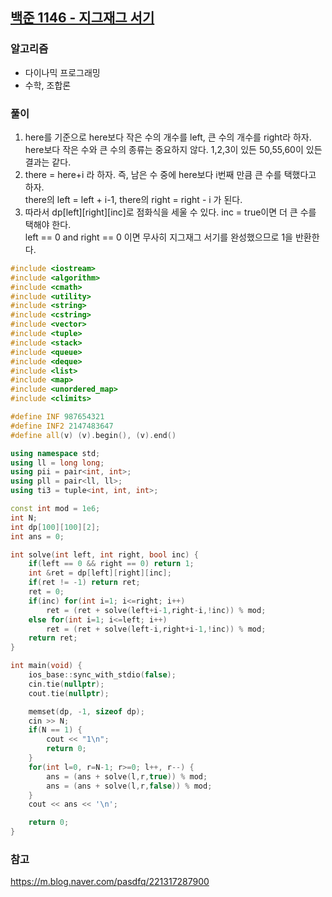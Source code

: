 ## [백준 1146 - 지그재그 서기](https://www.acmicpc.net/problem/1146)

### 알고리즘
- 다이나믹 프로그래밍
- 수학, 조합론

### 풀이
1. here를 기준으로 here보다 작은 수의 개수를 left, 큰 수의 개수를 right라 하자.  
   here보다 작은 수와 큰 수의 종류는 중요하지 않다. 1,2,3이 있든 50,55,60이 있든 결과는 같다.
2. there = here+i 라 하자. 즉, 남은 수 중에 here보다 i번째 만큼 큰 수를 택했다고 하자.  
   there의 left = left + i-1, there의 right = right - i 가 된다.
3. 따라서 dp[left][right][inc]로 점화식을 세울 수 있다. inc = true이면 더 큰 수를 택해야 한다.  
   left == 0 and right == 0 이면 무사히 지그재그 서기를 완성했으므로 1을 반환한다.

```c++
#include <iostream>
#include <algorithm>
#include <cmath>
#include <utility>
#include <string>
#include <cstring>
#include <vector>
#include <tuple>
#include <stack>
#include <queue>
#include <deque>
#include <list>
#include <map>
#include <unordered_map>
#include <climits>

#define INF 987654321
#define INF2 2147483647
#define all(v) (v).begin(), (v).end()

using namespace std;
using ll = long long;
using pii = pair<int, int>;
using pll = pair<ll, ll>;
using ti3 = tuple<int, int, int>;

const int mod = 1e6;
int N;
int dp[100][100][2];
int ans = 0;

int solve(int left, int right, bool inc) {
    if(left == 0 && right == 0) return 1;
    int &ret = dp[left][right][inc];
    if(ret != -1) return ret;
    ret = 0;
    if(inc) for(int i=1; i<=right; i++)
        ret = (ret + solve(left+i-1,right-i,!inc)) % mod;
    else for(int i=1; i<=left; i++)
        ret = (ret + solve(left-i,right+i-1,!inc)) % mod;
    return ret;
}

int main(void) {
    ios_base::sync_with_stdio(false);
    cin.tie(nullptr);
    cout.tie(nullptr);

    memset(dp, -1, sizeof dp);
    cin >> N;
    if(N == 1) {
        cout << "1\n";
        return 0;
    }
    for(int l=0, r=N-1; r>=0; l++, r--) {
        ans = (ans + solve(l,r,true)) % mod;
        ans = (ans + solve(l,r,false)) % mod;
    }
    cout << ans << '\n';

    return 0;
}
```

### 참고
https://m.blog.naver.com/pasdfq/221317287900